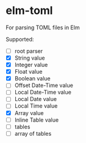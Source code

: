 # elm-toml

For parsing TOML files in Elm


Supported:
- [ ] root parser
- [x] String value
- [x] Integer value
- [x] Float value
- [x] Boolean value
- [ ] Offset Date-Time value
- [ ] Local Date-Time value
- [ ] Local Date value
- [ ] Local Time value
- [x] Array value
- [ ] Inline Table value
- [ ] tables
- [ ] array of tables
